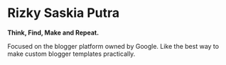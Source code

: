 # Rizky Saskia Putra
**Think, Find, Make and Repeat.** 

Focused on the blogger platform owned by Google. Like the best way to make custom blogger templates practically.
